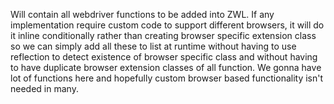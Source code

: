 Will contain all webdriver functions to be added into ZWL. If any implementation require custom
code to support different browsers, it will do it inline conditionally rather than creating browser
specific extension class so we can simply add all these to list at runtime without having to use
reflection to detect existence of browser specific class and without having to have duplicate
browser extension classes of all function. We gonna have lot of functions here and hopefully
custom browser based functionality isn't needed in many.  